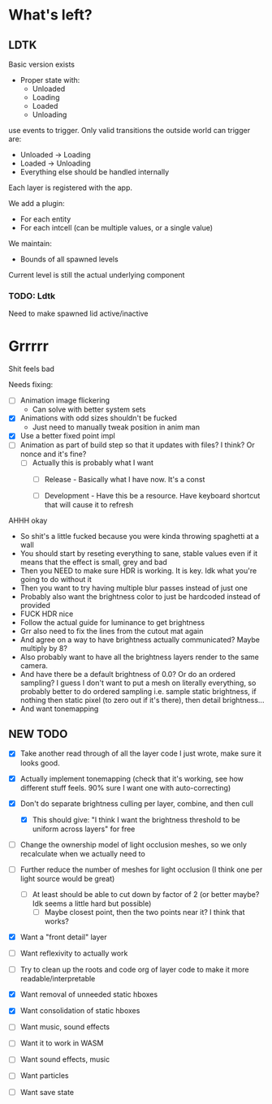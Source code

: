 # What's left?

## LDTK

Basic version exists

- Proper state with:
    - Unloaded
    - Loading
    - Loaded
    - Unloading

use events to trigger. Only valid transitions the outside world can trigger are:
- Unloaded -> Loading
- Loaded -> Unloading
- Everything else should be handled internally

Each layer is registered with the app.

We add a plugin:
- For each entity
- For each intcell (can be multiple values, or a single value)

We maintain:
- Bounds of all spawned levels

Current level is still the actual underlying component

### TODO: Ldtk

Need to make spawned lid active/inactive

# Grrrrr

Shit feels bad

Needs fixing:

- [ ] Animation image flickering
    - Can solve with better system sets
- [x] Animations with odd sizes shouldn't be fucked
    - Just need to manually tweak position in anim man
- [x] Use a better fixed point impl
- [ ] Animation as part of build step so that it updates with files? I think? Or nonce and it's fine?
    - [ ] Actually this is probably what I want
        - [ ] Release - Basically what I have now. It's a const
        - [ ] Development - Have this be a resource. Have keyboard shortcut that will cause it to refresh


AHHH okay
- So shit's a little fucked because you were kinda throwing spaghetti at a wall
- You should start by reseting everything to sane, stable values even if it means that the effect is small, grey and bad
- Then you NEED to make sure HDR is working. It is key. Idk what you're going to do without it
- Then you want to try having multiple blur passes instead of just one
- Probably also want the brightness color to just be hardcoded instead of provided
- FUCK HDR nice
- Follow the actual guide for luminance to get brightness
- Grr also need to fix the lines from the cutout mat again
- And agree on a way to have brightness actually communicated? Maybe multiply by 8?
- Also probably want to have all the brightness layers render to the same camera.
- And have there be a default brightness of 0.0? Or do an ordered sampling? I guess I don't want to put a mesh on literally everything, so probably better to do ordered sampling
i.e. sample static brightness, if nothing then static pixel (to zero out if it's there), then detail brightness...
- And want tonemapping

## NEW TODO

- [x] Take another read through of all the layer code I just wrote, make sure it looks good.
- [x] Actually implement tonemapping (check that it's working, see how different stuff feels. 90% sure I want one with auto-correcting)
- [x] Don't do separate brightness culling per layer, combine, and then cull
    - [x] This should give: "I think I want the brightness threshold to be uniform across layers" for free
- [ ] Change the ownership model of light occlusion meshes, so we only recalculate when we actually need to
- [ ] Further reduce the number of meshes for light occlusion (I think one per light source would be great)
    - [ ] At least should be able to cut down by factor of 2 (or better maybe? Idk seems a little hard but possible)
        - [ ] Maybe closest point, then the two points near it? I think that works?
- [x] Want a "front detail" layer
- [ ] Want reflexivity to actually work
- [ ] Try to clean up the roots and code org of layer code to make it more readable/interpretable
- [x] Want removal of unneeded static hboxes
- [x] Want consolidation of static hboxes
- [ ] Want music, sound effects
- [ ] Want it to work in WASM
- [ ] Want sound effects, music
- [ ] Want particles
- [ ] Want save state

